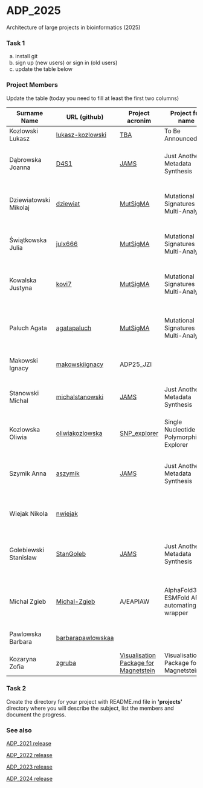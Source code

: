 # ADP_2025
Architecture of large projects in bioinformatics (2025)

### Task 1
<ol type="a">
  <li>install git</li>
  <li>sign up (new users) or sign in (old users)</li>
  <li>update the table below</li>
</ol>

### Project Members
Update the table (today you need to fill at least the first two columns)

| Surname Name | URL (github) | Project acronim | Project full name | Other members |
| --- | --- | --- | --- | --- |
| Kozlowski Lukasz | [lukasz-kozlowski](https://github.com/lukasz-kozlowski) | [TBA](https://github.com/lukasz-kozlowski/ADP_2024/blob/main/project/TBA/README.md) |  To Be Announced | all students |
| Dąbrowska Joanna | [D4S1](https://github.com/D4S1) | [JAMS](https://github.com/aszymik/JAMS) | Just Another Metadata Synthesis | Michał Stanowski, Anna Szymik, Stanislaw Golebiewski |
| Dziewiatowski Mikolaj | [dziewiat](https://github.com/Dziewiat) |  [MutSigMA](https://github.com/Dziewiat/MutSigMA) | Mutational Signatures Multi-Analysis  | Kowalska Justyna, Paluch Agata, Swiatkowska Julia |
| Świątkowska Julia | [julx666](https://github.com/julx666) | [MutSigMA](https://github.com/Dziewiat/MutSigMA) | Mutational Signatures Multi-Analysis | Dziewiatowski Mikolaj, Paluch Agata, Kowalska Justyna |
| Kowalska Justyna | [kovi7](https://github.com/kovi7) |  [MutSigMA](https://github.com/Dziewiat/MutSigMA) | Mutational Signatures Multi-Analysis | Dziewiatowski Mikolaj, Paluch Agata, Świątkowska Julia |
| Paluch Agata | [agatapaluch](https://github.com/agatapaluch) |  [MutSigMA](https://github.com/Dziewiat/MutSigMA) | Mutational Signatures Multi-Analysis  | Kowalska Justyna, Swiatkowska Julia, Dziewiatowski Mikolaj |
| Makowski Ignacy | [makowskiignacy](https://github.com/makowskiignacy) | ADP25_JZI | | Julia Szkóp, Zuzanna Milczarska|
| Stanowski Michal | [michalstanowski](https://github.com/michalstanowski) | [JAMS](https://github.com/aszymik/JAMS) | Just Another Metadata Synthesis | Joanna Dabrowska, Anna Szymik, Stanislaw  Golebiewski |
| Kozlowska Oliwia | [oliwiakozlowska](https://github.com/oliwiakozlowska) | [SNP_explorer](https://github.com/oliwiakozlowska/SNP_explorer) | Single Nucleotide Polymorphisms Explorer| Barbara Pawlowska, Nikola Wiejak |
| Szymik Anna | [aszymik](https://github.com/aszymik) | [JAMS](https://github.com/aszymik/JAMS) | Just Another Metadata Synthesis | Joanna Dabrowska, Michal Stanowski, Stanislaw  Golebiewski |
| Wiejak Nikola | [nwiejak](https://github.com/nwiejak) | | | Barbara Pawlowska, Oliwia Kozlowska| 
| Golebiewski Stanislaw | [StanGoleb](https://github.com/StanGoleb) | [JAMS](https://github.com/aszymik/JAMS) | Just Another Metadata Synthesis | Joanna Dabrowska, Michal Stanowski, Stanislaw  Golebiewski |
| Michal Zgieb | [Michal-Zgieb](https://github.com/Michal-Zgieb) | A/EAPIAW | AlphaFold3/ ESMFold API automating wrapper  | Katarzyna Dubrowska, Veranika Kananovich, Kacper Pietrzyk |
| Pawlowska Barbara | [barbarapawlowskaa](https://github.com/barbarapawlowskaa) | | | Oliwia Kozlowska, Nikola Wiejak |
| Kozaryna Zofia | [zgruba](https://github.com/zgruba) | [Visualisation Package for Magnetstein](https://github.com/BDomzal/magnetstein/) | Visualisation Package for Magnetstein | Kornel Natoński |
### Task 2
Create the directory for your project with README.md file in <b>'projects'</b> directory where you will describe the subject, 
list the members and document the progress.

### See also

[ADP_2021 release](https://github.com/lukasz-kozlowski/ADP_2021)

[ADP_2022 release](https://github.com/lukasz-kozlowski/ADP_2022)

[ADP_2023 release](https://github.com/lukasz-kozlowski/ADP_2023)

[ADP_2024 release](https://github.com/lukasz-kozlowski/ADP_2024)

